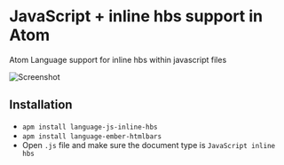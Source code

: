 # JavaScript + inline hbs support in Atom

Atom Language support for inline hbs within javascript files

![Screenshot](https://i.imgur.com/cgtmfeF.png)

## Installation

* `apm install language-js-inline-hbs`
* `apm install language-ember-htmlbars`
* Open `.js` file and make sure the document type is `JavaScript inline hbs`
